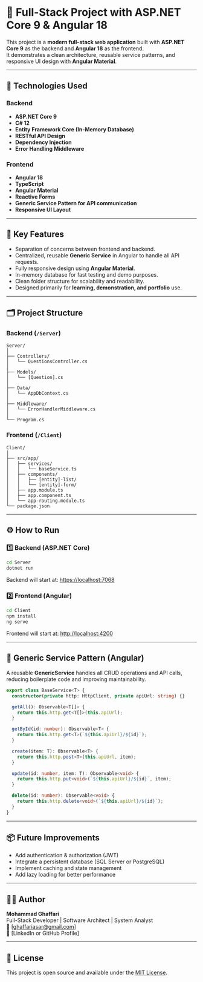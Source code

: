 # 🧩 Full-Stack Project with ASP.NET Core 9 & Angular 18

This project is a **modern full-stack web application** built with
**ASP.NET Core 9** as the backend and **Angular 18** as the frontend.\
It demonstrates a clean architecture, reusable service patterns, and
responsive UI design with **Angular Material**.

------------------------------------------------------------------------

## 🚀 Technologies Used

### Backend

-   **ASP.NET Core 9**
-   **C# 12**
-   **Entity Framework Core (In-Memory Database)**
-   **RESTful API Design**
-   **Dependency Injection**
-   **Error Handling Middleware**

### Frontend

-   **Angular 18**
-   **TypeScript**
-   **Angular Material**
-   **Reactive Forms**
-   **Generic Service Pattern for API communication**
-   **Responsive UI Layout**

------------------------------------------------------------------------

## 🧠 Key Features

-   Separation of concerns between frontend and backend.
-   Centralized, reusable **Generic Service** in Angular to handle all
    API requests.
-   Fully responsive design using **Angular Material**.
-   In-memory database for fast testing and demo purposes.
-   Clean folder structure for scalability and readability.
-   Designed primarily for **learning, demonstration, and portfolio**
    use.

------------------------------------------------------------------------

## 🗂️ Project Structure

### Backend (`/Server`)

    Server/
    │
    ├── Controllers/
    │   └── QuestionsController.cs
    │
    ├── Models/
    │   └── [Question].cs
    │
    ├── Data/
    │   └── AppDbContext.cs
    │
    ├── Middleware/
    │   └── ErrorHandlerMiddleware.cs
    │
    └── Program.cs

### Frontend (`/Client`)

    Client/
    │
    ├── src/app/
    │   ├── services/
    │   │   └── baseService.ts
    │   ├── components/
    │   │   ├── [entity]-list/
    │   │   └── [entity]-form/
    │   ├── app.module.ts
    │   ├── app.component.ts
    │   └── app-routing.module.ts
    └── package.json

------------------------------------------------------------------------

## ⚙️ How to Run

### 1️⃣ Backend (ASP.NET Core)

``` bash
cd Server
dotnet run
```

Backend will start at: <https://localhost:7068>

### 2️⃣ Frontend (Angular)

``` bash
cd Client
npm install
ng serve
```

Frontend will start at: <http://localhost:4200>

------------------------------------------------------------------------

## 🧩 Generic Service Pattern (Angular)

A reusable **GenericService** handles all CRUD operations and API calls,
reducing boilerplate code and improving maintainability.

``` typescript
export class BaseService<T> {
  constructor(private http: HttpClient, private apiUrl: string) {}

  getAll(): Observable<T[]> {
    return this.http.get<T[]>(this.apiUrl);
  }

  getById(id: number): Observable<T> {
    return this.http.get<T>(`${this.apiUrl}/${id}`);
  }

  create(item: T): Observable<T> {
    return this.http.post<T>(this.apiUrl, item);
  }

  update(id: number, item: T): Observable<void> {
    return this.http.put<void>(`${this.apiUrl}/${id}`, item);
  }

  delete(id: number): Observable<void> {
    return this.http.delete<void>(`${this.apiUrl}/${id}`);
  }
}
```

------------------------------------------------------------------------

## 📦 Future Improvements

-   Add authentication & authorization (JWT)
-   Integrate a persistent database (SQL Server or PostgreSQL)
-   Implement caching and state management
-   Add lazy loading for better performance

------------------------------------------------------------------------

## 🧑‍💻 Author

**Mohammad Ghaffari**\
Full-Stack Developer \| Software Architect \| System Analyst\
📧 \[ghaffariasar@gmail.com\]\
🔗 \[LinkedIn or GitHub Profile\]

------------------------------------------------------------------------

## 📄 License

This project is open source and available under the [MIT
License](LICENSE).
